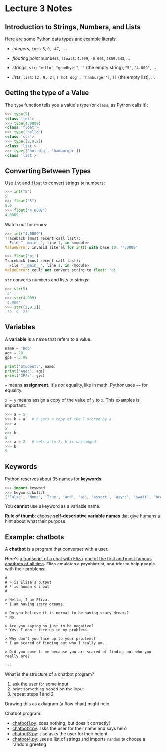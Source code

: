 # Lecture 3 Notes

## Introduction to Strings, Numbers, and Lists

Here are some Python data types and example literals:

- *integers*, `int`s: `5`, `0`, `-47`, ...

- *floating point* numbers, `float`s: `4.009`, `-0.001`, `4859.343`, ...

- *strings*, `str`: `'hello'`, `"goodbye!"`, `''` (the empty string), `"5"`,
  `"4.009"`, ...

- *lists*, `list`: `[2, 9, 2]`, `['hot dog', 'hamburger']`, `[]` (the empty
  list), ...

## Getting the type of a Value

The `type` function tells you a value's type (or `class`, as Python calls it):

```python
>>> type(5)
<class 'int'>
>>> type(4.0009)
<class 'float'>
>>> type('hello')
<class 'str'>
>>> type([2,9,2])
<class 'list'>
>>> type(['hot dog', 'hamburger'])
<class 'list'>
```

## Converting Between Types

Use `int` and `float` to convert strings to numbers:

```python
>>> int("5")
5
>>> float("5")
5.0
>>> float("4.0009")
4.0009
```

Watch out for errors:

```python
>>> int("4.0009")
Traceback (most recent call last):
  File "__main__", line 1, in <module>
ValueError: invalid literal for int() with base 10: '4.0009'

>>> float('pi')
Traceback (most recent call last):
  File "__main__", line 1, in <module>
ValueError: could not convert string to float: 'pi'
```

`str` converts numbers and lists to strings:

```python
>>> str(5)
'5'
>>> str(4.009)
'4.009'
>>> str([2,9,2])
'[2, 9, 2]'
```

## Variables

A **variable** is a name that refers to a value.

```python
name = 'Bob'
age = 20
gpa = 3.09

print('Student:', name)
print('Age:', age)
print('GPA:', gpa)
```

`=` means **assignment**. It's *not* equality, like in math. Python uses `==`
for equality.

`x = y` means assign a copy of the value of `y` to `x`. This examples is
important:

```python
>>> a = 5
>>> b = a   # b gets a copy of the 5 stored by a
>>> a
5
>>> b
5
>>> a = 2   # sets a to 2, b is unchanged
>>> b
5
```

## Keywords

Python reserves about 35 names for **keywords**:

```python
>>> import keyword
>>> keyword.kwlist
['False', 'None', 'True', 'and', 'as', 'assert', 'async', 'await', 'break', 'class', 'continue', 'def', 'del', 'elif', 'else', 'except', 'finally', 'for', 'from', 'global', 'if', 'import', 'in', 'is', 'lambda', 'nonlocal', 'not', 'or', 'pass', 'raise', 'return', 'try', 'while', 'with', 'yield']
```

You **cannot** use a keyword as a variable name.

**Rule of thumb**: choose **self-descriptive variable names** that give humans
a hint about what their purpose.


## Example: chatbots

A **chatbot** is a program that converses with a user.

Here's [a transcript of a chat with
Eliza](http://psych.fullerton.edu/mbirnbaum/psych101/eliza.htm), [one of the
first and most famous chatbots of all
time](https://en.wikipedia.org/wiki/ELIZA). Eliza emulates a psychiatrist, and
tries to help people with their problems:

``` 
#
# > is Eliza's output
# * is human's input
#

> Hello, I am Eliza. 
* I am having scary dreams.

> Do you believe it is normal to be having scary dreams? 
* No.

> Are you saying no just to be negative? 
* Yes. I don't face up to my problems.

> Why don't you face up to your problems? 
* I am scared of finding out who I really am.

> Did you come to me because you are scared of finding out who you really are?

...
```

What is the structure of a chatbot program?

1. ask the user for some input
2. print something based on the input
3. repeat steps 1 and 2

Drawing this as a diagram (a flow chart) might help.

Chatbot program:

- [chatbot1.py](chatbot1.py): does nothing, but does it correctly!
- [chatbot2.py](chatbot2.py): asks the user for their name and says hello
- [chatbot3.py](chatbot3.py): also asks the user for their height
- [chatbot4.py](chatbot4.py): uses a list of strings and imports `random` to
  choose a random greeting
